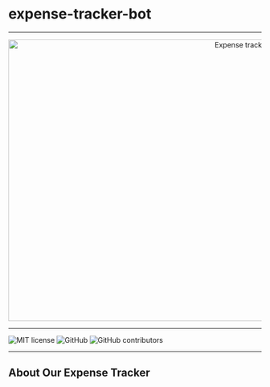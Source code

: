 # expense-tracker-bot
<hr>
<p align="center">
<a><img  height=560 width=1000 
  src="https://github.com/deekay2310/expense-tracker-bot/blob/a309da8b25b937136f37224eb1074900b7cf186b/docs/expenses.jpeg" alt="Expense tracking made easy!"></a>
</p>
<hr>

![MIT license](https://img.shields.io/badge/License-MIT-green.svg)
![GitHub](https://img.shields.io/badge/Language-Python-blue.svg)
![GitHub contributors](https://img.shields.io/github/contributors/deekay2310/SE21_HW2B_Group6)
<hr>

## About Our Expense Tracker
